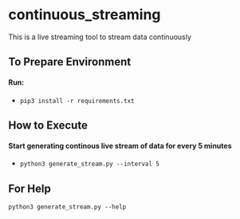 # continuous_streaming
This is a live streaming tool to stream data continuously

## To Prepare Environment
#### Run:
- `pip3 install -r requirements.txt`

## How to Execute
#### Start generating continous live stream of data for every 5 minutes
- `python3 generate_stream.py --interval 5`

## For Help
`python3 generate_stream.py --help`
